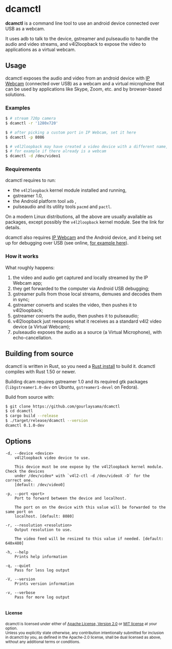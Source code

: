 # dcamctl

**dcamctl** is a command line tool to use an android device connected over USB as a webcam.

It uses adb to talk to the device, gstreamer and pulseaudio to handle the audio and video streams, and v4l2loopback to expose the video to applications as a virtual webcam.

## Usage

dcamctl exposes the audio and video from an android device with [IP Webcam] (connected over USB) as a webcam and a virtual microphone that can be used by applications like Skype, Zoom, etc. and by browser-based solutions.

### Examples

```sh
$ # stream 720p camera
$ dcamctl -r '1280x720'

$ # after picking a custom port in IP Webcam, set it here
$ dcamctl -p 8086

$ # v4l2loopback may have created a video device with a different name,
$ # for example if there already is a webcam
$ dcamctl -d /dev/video1
```

### Requirements

dcamctl requires to run:
 - the `v4l2loopback` kernel module installed and running,
 - gstreamer 1.0,
 - the Android platform tool `adb` ,
 - pulseaudio and its utility tools `pacmd` and `pactl`.

On a modern Linux distributions, all the above are usually available as packages, except possibly the `v4l2loopback` kernel module. See the link for details.

dcamctl also requires [IP Webcam] and the Android device, and it being set up for debugging over USB (see online, [for example here]).

### How it works

What roughly happens:

1. the video and audio get captured and locally streamed by the IP Webcam app;
2. they get forwarded to the computer via Android USB debugging;
3. gstreamer pulls from those local streams, demuxes and decodes them in sync;
4. gstreamer converts and scales the video, then pushes it to v4l2loopback;
5. gstreamer converts the audio, then pushes it to pulseaudio;
6. v4l2loopback just reexposes what it receives as a standard v4l2 video device (a Virtual Webcam);
7. pulseaudio exposes the audio as a source (a Virtual Microphone), with echo-cancellation.

## Building from source

dcamctl is written in Rust, so you need a [Rust install] to build it. dcamctl compiles with
Rust 1.50 or newer.

Building dcam requires gstreamer 1.0 and its required gtk packages (`libgstreamer1.0-dev` on Ubuntu, `gstreamer1-devel` on Fedora).

Build from source with:

```sh
$ git clone https://github.com/gourlaysama/dcamctl
$ cd dcamctl
$ cargo build --release
$ ./target/release/dcamctl --version
dcamctl 0.1.0-dev
```

## Options

```
-d, --device <device>            
    v4l2loopback video device to use.

    This device must be one expose by the v4l2loopback kernel module. Check the devices
    under /dev/video* with `v4l2-ctl -d /dev/videoX -D` for the correct one.
    [default: /dev/video0]

-p, --port <port>                
    Port to forward between the device and localhost.

    The port on on the device with this value will be forwarded to the same port on
    localhost. [default: 8080]

-r, --resolution <resolution>    
    Output resolution to use.

    The video feed will be resized to this value if needed. [default: 640x480]

-h, --help       
    Prints help information

-q, --quiet      
    Pass for less log output

-V, --version    
    Prints version information

-v, --verbose    
    Pass for more log output


```

#### License

<sub>
dcamctl is licensed under either of <a href="LICENSE-APACHE">Apache License, Version 2.0</a> or <a href="LICENSE-MIT">MIT license</a> at your option.
</sub>

<br>

<sub>
Unless you explicitly state otherwise, any contribution intentionally submitted
for inclusion in dcamctl by you, as defined in the Apache-2.0 license, shall be
dual licensed as above, without any additional terms or conditions.
</sub>

[Rust install]: https://www.rust-lang.org/tools/install
[IP Webcam]: https://play.google.com/store/apps/details?id=com.pas.webcam
[for example here]: https://joyofandroid.com/how-to-enable-usb-debugging-on-android/